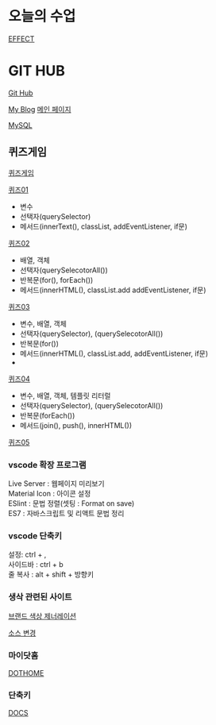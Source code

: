 # 오늘의 수업   
[EFFECT](https://seodaewon1.github.io/class2024/effect/index.html)   

# GIT HUB   
[Git Hub](https://github.com/seodaewon1/seodaewon1)   

[My Blog](https://seodaewon1.github.io/)
[메인 페이지](https://seodaewon1.github.io/class2024/)     

[MySQL](https://seodaewon1.github.io/class2024/mysql/index.html)  

## 퀴즈게임   
[퀴즈게임](https://seodaewon1.github.io/class2024/quiz/index.html)   

[퀴즈01](https://seodaewon1.github.io/class2024/quiz/quiz01.html)   
- 변수   
- 선택자(querySelector)   
- 메서드(innerText(), classList, addEventListener, if문)   

[퀴즈02](https://seodaewon1.github.io/class2024/quiz/quiz01.html)   
- 배열, 객체   
- 선택자(querySelecotorAll())   
- 반복문(for(), forEach())   
- 메서드(innerHTML(), classList.add addEventListener, if문)   

[퀴즈03](https://seodaewon1.github.io/class2024/quiz/quiz03.html)   
- 변수, 배열, 객체   
- 선택자(querySelector), (querySelecotorAll())   
- 반복문(for())   
- 메서드(innerHTML(), classList.add, addEventListener, if문)   
-  
[퀴즈04](https://seodaewon1.github.io/class2024/quiz/quiz04.html)   
- 변수, 배열, 객체, 템플릿 리터럴
- 선택자(querySelector), (querySelecotorAll())   
- 반복문(forEach())   
- 메서드(join(), push(), innerHTML())   
  
[퀴즈05](https://seodaewon1.github.io/class2024/quiz/quiz05.html)   

### vscode 확장 프로그램   
Live Server : 웹페이지 미리보기   
Material Icon : 아이콘 설정   
ESlint : 문법 정렬(셋팅 : Format on save)   
ES7 : 자바스크립트 및 리액트 문법 정리   

### vscode 단축키   
설정: ctrl + ,   
사이드바 : ctrl + b   
줄 복사 : alt + shift + 방향키

### 생삭 관련된 사이트
[브랜드 색상 제너레이션](https://huemint.com/brand-intersection/)   

[소스 변경](https://www.sassmeister.com/)   

### 마이닷홈
[DOTHOME](eodnjs1019.dothome.co.kr)

### 단축키
[DOCS](https://docs.emmet.io/cheat-sheet/)